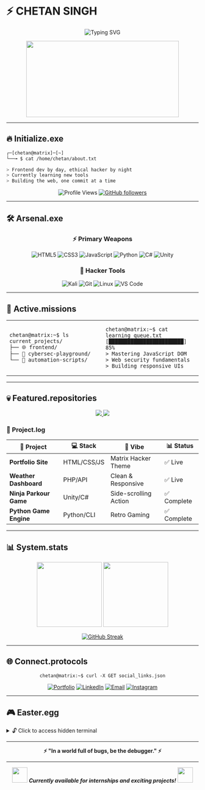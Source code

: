 # ⚡ CHETAN SINGH

<div align="center">
  
  ![Typing SVG](https://readme-typing-svg.herokuapp.com?font=Fira+Code&size=28&duration=2000&pause=800&color=00FF41&center=true&vCenter=true&width=700&lines=root%40chetan%3A~%24+whoami;Frontend+Developer+%7C+Ethical+Hacker;Turning+Coffee+into+Code...;Welcome+to+my+Matrix!)
  
  <img src="https://media.giphy.com/media/qgQUggAC3Pfv687qPC/giphy.gif" width="400" height="200"/>
  
</div>

---

## 🔥 Initialize.exe

```bash
┌─[chetan@matrix]─[~]
└──╼ $ cat /home/chetan/about.txt

> Frontend dev by day, ethical hacker by night
> Currently learning new tools
> Building the web, one commit at a time
```

<div align="center">
  
  ![Profile Views](https://komarev.com/ghpvc/?username=chetan2061&color=brightgreen&style=flat-square&label=Visitors)
  [![GitHub followers](https://img.shields.io/github/followers/chetan2061?style=social&label=Hackers%20Following)](https://github.com/chetan2061)
  
</div>

---

## 🛠️ Arsenal.exe

<div align="center">

### ⚡ Primary Weapons
![HTML5](https://img.shields.io/badge/HTML5-%23E34F26.svg?style=for-the-badge&logo=html5&logoColor=white)
![CSS3](https://img.shields.io/badge/CSS3-%231572B6.svg?style=for-the-badge&logo=css3&logoColor=white)
![JavaScript](https://img.shields.io/badge/JavaScript-%23323330.svg?style=for-the-badge&logo=javascript&logoColor=%23F7DF1E)
![Python](https://img.shields.io/badge/Python-3670A0?style=for-the-badge&logo=python&logoColor=ffdd54)
![C#](https://img.shields.io/badge/C%23-%23239120.svg?style=for-the-badge&logo=c-sharp&logoColor=white)
![Unity](https://img.shields.io/badge/Unity-%23000000.svg?style=for-the-badge&logo=unity&logoColor=white)

### 🔧 Hacker Tools
![Kali](https://img.shields.io/badge/Kali-268BEE?style=for-the-badge&logo=kalilinux&logoColor=white)
![Git](https://img.shields.io/badge/Git-%23F05033.svg?style=for-the-badge&logo=git&logoColor=white)
![Linux](https://img.shields.io/badge/Linux-FCC624?style=for-the-badge&logo=linux&logoColor=black)
![VS Code](https://img.shields.io/badge/VS%20Code-0078d4.svg?style=for-the-badge&logo=visual-studio-code&logoColor=white)

</div>

---

## 🎯 Active.missions

<table>
<tr>
<td width="50%">

```console
chetan@matrix:~$ ls current_projects/
├── 🌐 frontend/
├── 🔐 cybersec-playground/
└── 🔧 automation-scripts/
```

</td>
<td width="50%">

```console
chetan@matrix:~$ cat learning_queue.txt
[████████████████████████] 85%
> Mastering JavaScript DOM
> Web security fundamentals
> Building responsive UIs
```

</td>
</tr>
</table>

---

## 💀 Featured.repositories

<div align="center">

<a href="https://github.com/chetan2061">
  <img src="https://github-readme-stats.vercel.app/api/pin/?username=chetan2061&repo=cybersecurity-portfolio&theme=chartreuse-dark&hide_border=true&bg_color=0D1117&title_color=00FF41&icon_color=00FF41&text_color=00FF41" />
</a>

<a href="https://github.com/chetan2061">
  <img src="https://github-readme-stats.vercel.app/api/pin/?username=chetan2061&repo=weather-app-php&theme=chartreuse-dark&hide_border=true&bg_color=0D1117&title_color=00FF41&icon_color=00FF41&text_color=00FF41" />
</a>

</div>

### 🚀 Project.log

| 🎯 Project | 💻 Stack | 🎨 Vibe | 📊 Status |
|------------|----------|---------|-----------|
| **Portfolio Site** | HTML/CSS/JS | Matrix Hacker Theme | ✅ Live |
| **Weather Dashboard** | PHP/API | Clean & Responsive | ✅ Live |
| **Ninja Parkour Game** | Unity/C# | Side-scrolling Action | ✅ Complete |
| **Python Game Engine** | Python/CLI | Retro Gaming | ✅ Complete |

---

## 📊 System.stats

<div align="center">
  
  <img height="170em" src="https://github-readme-stats.vercel.app/api?username=chetan2061&show_icons=true&theme=chartreuse-dark&hide_border=true&bg_color=0D1117&title_color=00FF41&icon_color=00FF41&text_color=00FF41&count_private=true"/>
  <img height="170em" src="https://github-readme-stats.vercel.app/api/top-langs/?username=chetan2061&layout=compact&theme=chartreuse-dark&hide_border=true&bg_color=0D1117&title_color=00FF41&icon_color=00FF41&text_color=00FF41"/>

</div>

<div align="center">
  
  [![GitHub Streak](https://streak-stats.demolab.com/?user=chetan2061&theme=chartreuse-dark&hide_border=true&background=0D1117&ring=00FF41&fire=00FF41&currStreakLabel=00FF41&sideNums=00FF41&currStreakNum=00FF41&sideLabels=00FF41&dates=00FF41)](https://git.io/streak-stats)
  
</div>

---

## 🌐 Connect.protocols

<div align="center">

```console
chetan@matrix:~$ curl -X GET social_links.json
```

[![Portfolio](https://img.shields.io/badge/🌐_Portfolio-000000?style=for-the-badge&logo=About.me&logoColor=00FF41)](https://chetansingh.com.np)
[![LinkedIn](https://img.shields.io/badge/LinkedIn-0077B5?style=for-the-badge&logo=linkedin&logoColor=white)](https://linkedin.com/in/chetan-singh-970084353)
[![Email](https://img.shields.io/badge/📧_Email-D14836?style=for-the-badge&logo=gmail&logoColor=white)](mailto:chetansingh206111@gmail.com)
[![Instagram](https://img.shields.io/badge/Instagram-E4405F?style=for-the-badge&logo=instagram&logoColor=white)](https://www.instagram.com/chetan_singh_thakuri?igsh=ODRxd3Z5MndpMXFv)

</div>

---

## 🎮 Easter.egg

<details>
<summary>🔓 Click to access hidden terminal</summary>

```
╔═══════════════════════════════════════════════════════════╗
║                    CHETAN'S MATRIX                        ║
║                                                           ║
║  ██████╗██╗  ██╗███████╗████████╗ █████╗ ███╗   ██╗      ║
║ ██╔════╝██║  ██║██╔════╝╚══██╔══╝██╔══██╗████╗  ██║      ║
║ ██║     ███████║█████╗     ██║   ███████║██╔██╗ ██║      ║
║ ██║     ██╔══██║██╔══╝     ██║   ██╔══██║██║╚██╗██║      ║
║ ╚██████╗██║  ██║███████╗   ██║   ██║  ██║██║ ╚████║      ║
║  ╚═════╝╚═╝  ╚═╝╚══════╝   ╚═╝   ╚═╝  ╚═╝╚═╝  ╚═══╝      ║
║                                                           ║
║         root@matrix:~$ Hello, fellow hacker! 👨‍💻           ║
║                                                           ║
╚═══════════════════════════════════════════════════════════╝

> System Status: ONLINE 🟢
> Coffee Level: ████████░░ 80%
> Motivation: ██████████ 100%
> Bugs Fixed Today: 7
> Features Built: 3

Last Login: Currently active and building cool stuff!
```

</details>

---

<div align="center">
  
  **⚡ "In a world full of bugs, be the debugger." ⚡**
  
  
  
</div>

---

<div align="center">
  <img src="https://media.giphy.com/media/LnQjpWaON8nhr21vNW/giphy.gif" width="40"> 
  <em><b>Currently available for internships and exciting projects!</b></em>
  <img src="https://media.giphy.com/media/LnQjpWaON8nhr21vNW/giphy.gif" width="40">
</div>
